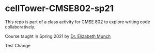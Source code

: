 # cellTower-CMSE802-sp21

This repo is part of a class activity for CMSE 802 to explore writing code collaboratively. 

Course taught in Spring 2021 by [Dr. Elizabeth Munch](http://www.elizabethmunch.com)

Test Change

